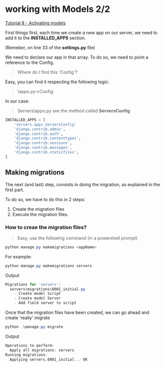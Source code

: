 # working with Models 2/2

[Tutorial 8 - Activating models](https://www.youtube.com/watch?v=dONYOtb2ySI&index=8&list=PL6gx4Cwl9DGBlmzzFcLgDhKTTfNLfX1IK)

First things first, each time we create a new app on our server, we need to add it to the **INSTALLED_APPS** section.

(Remeber, on line 33 of the **settings.py** file)

We need to declare our app in that array. To do so, we need to point a reference to the Config.

>Where do I find this 'Config'?

Easy, you can find it respecting the following logic:
> <AppName>\apps.py-><AppName>Config

In our case:
>Servers\apps.py see the method called **ServersConfig**

```Python
INSTALLED_APPS = [
    'servers.apps.ServersConfig'
    'django.contrib.admin',
    'django.contrib.auth',
    'django.contrib.contenttypes',
    'django.contrib.sessions',
    'django.contrib.messages',
    'django.contrib.staticfiles',
]
```

## Making migrations

The next (and last) step, consists in doing the migration, as explained in the first part.

To do so, we have to do this in 2 steps:
1. Create the migration files 
2. Execute the migration files.

### How to creae the migration files?

> Easy, use the following command (in a powershell prompt)

```powershell
python manage.py makemigrations <appName>
```

For example:

```powershell
python manage.py makemigrations servers
```

Output

```powershell
Migrations for 'servers':
  servers\migrations\0001_initial.py
    - Create model Script
    - Create model Server
    - Add field server to script
```

Once that the migration files have been created, we can go ahead and create 'really' migrate

```powershell
python .\manage.py migrate
```

Output

```powershell
Operations to perform:
  Apply all migrations: servers
Running migrations:
  Applying servers.0001_initial... OK
```